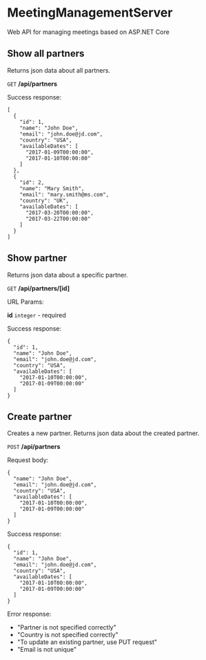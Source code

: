 # MeetingManagementServer

Web API for managing meetings based on ASP.NET Core

## Show all partners

  Returns json data about all partners.

  `GET` **/api/partners**
  
  Success response:

  ```
  [
    {
      "id": 1,
      "name": "John Doe",
      "email": "john.doe@jd.com",
      "country": "USA",
      "availableDates": [
        "2017-01-09T00:00:00",
        "2017-01-10T00:00:00"
      ]
    },
    {
      "id": 2,
      "name": "Mary Smith",
      "email": "mary.smith@ms.com",
      "country": "UK",
      "availableDates": [
        "2017-03-20T00:00:00",
        "2017-03-22T00:00:00"
      ]
    }
  ]
  ```
   
  ## Show partner

  Returns json data about a specific partner.

  `GET` **/api/partners/[id]**
  
  URL Params:

  **id** `integer` - required

  Success response:
  
  ```
  {
    "id": 1,
    "name": "John Doe",
    "email": "john.doe@jd.com",
    "country": "USA",
    "availableDates": [
      "2017-01-10T00:00:00",
      "2017-01-09T00:00:00"
    ]
  } 
  ```
  
  ## Create partner

  Creates a new partner. Returns json data about the created partner.

  `POST` **/api/partners**
  
  Request body:

  ```
  {
    "name": "John Doe",
    "email": "john.doe@jd.com",
    "country": "USA",
    "availableDates": [
      "2017-01-10T00:00:00",
      "2017-01-09T00:00:00"
    ]
  } 
  ```

  Success response:
  
  ```
  {
    "id": 1,
    "name": "John Doe",
    "email": "john.doe@jd.com",
    "country": "USA",
    "availableDates": [
      "2017-01-10T00:00:00",
      "2017-01-09T00:00:00"
    ]
  } 
  ```
  
  Error response:
  * "Partner is not specified correctly"
  * "Country is not specified correctly"
  * "To update an existing partner, use PUT request"
  * "Email is not unique"
